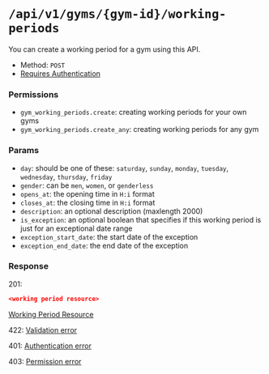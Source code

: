 # `/api/v1/gyms/{gym-id}/working-periods`
You can create a working period for a gym using this API.

- Method: `POST`
- [Requires Authentication](../../auth/login.md#how-to-use-api-token)

### Permissions

- `gym_working_periods.create`: creating working periods for your own gyms
- `gym_working_periods.create_any`: creating working periods for any gym

### Params

- `day`: should be one of these: `saturday`, `sunday`, `monday`, `tuesday`, `wednesday`, `thursday`, `friday`
- `gender`: can be `men`, `women`, or `genderless`
- `opens_at`: the opening time in `H:i` format
- `closes_at`: the closing time in `H:i` format
- `description`: an optional description (maxlength 2000)
- `is_exception`: an optional boolean that specifies if this working period is just for an exceptional date range
- `exception_start_date`: the start date of the exception
- `exception_end_date`: the end date of the exception

### Response

201:
```json
<working period resource>
```

[Working Period Resource](../../resources/gym_working_period.md)

422: [Validation error](../../validation-errors.md)

401: [Authentication error](../../authentication-errors.md)

403: [Permission error](../../permission-errors.md)
